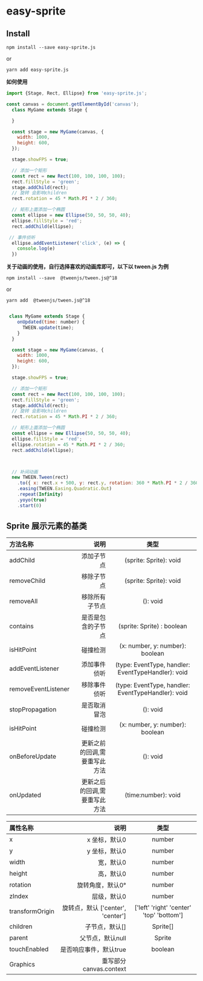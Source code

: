 # easy-sprite

## Install


```console
npm install --save easy-sprite.js
```

or

```console
yarn add easy-sprite.js
```

**如何使用**

```js
import {Stage, Rect, Ellipse} from 'easy-sprite.js';

const canvas = document.getElementById('canvas');
  class MyGame extends Stage {

  }

  const stage = new MyGame(canvas, {
    width: 1000,
    height: 600,
  });

  stage.showFPS = true;

  // 添加一个矩形
  const rect = new Rect(100, 100, 100, 100);
  rect.fillStyle = 'green';
  stage.addChild(rect);
  // 旋转 会影响children
  rect.rotation = 45 * Math.PI * 2 / 360;

  // 矩形上面添加一个椭圆
  const ellipse = new Ellipse(50, 50, 50, 40);
  ellipse.fillStyle = 'red';
  rect.addChild(ellipse);

 // 事件侦听
  ellipse.addEventListener('click', (e) => {
    console.log(e)
  })

```

**关于动画的使用，自行选择喜欢的动画库即可，以下以 tween.js 为例**

```console
npm install --save  @tweenjs/tween.js@^18
```

or

```console
yarn add  @tweenjs/tween.js@^18
```

```js

 class MyGame extends Stage {
    onUpdated(time: number) {
      TWEEN.update(time);
    }
  }

  const stage = new MyGame(canvas, {
    width: 1000,
    height: 600,
  });

  stage.showFPS = true;

  // 添加一个矩形
  const rect = new Rect(100, 100, 100, 100);
  rect.fillStyle = 'green';
  stage.addChild(rect);
  // 旋转 会影响children
  rect.rotation = 45 * Math.PI * 2 / 360;

  // 矩形上面添加一个椭圆
  const ellipse = new Ellipse(50, 50, 50, 40);
  ellipse.fillStyle = 'red';
  ellipse.rotation = 45 * Math.PI * 2 / 360;
  rect.addChild(ellipse);



  // 补间动画
  new TWEEN.Tween(rect)
    .to({ x: rect.x + 500, y: rect.y, rotation: 360 * Math.PI * 2 / 360 }, 1000)
    .easing(TWEEN.Easing.Quadratic.Out)
    .repeat(Infinity)
    .yoyo(true)
    .start(0)

```


## Sprite 展示元素的基类

|方法名称     |                  说明    |          类型                          |
|:-----------|------------------------: | :-----------------------------------: |
|addChild    | 添加子节点                |    (sprite: Sprite): void             |
|removeChild | 移除子节点                |    (sprite: Sprite): void             |
|removeAll   | 移除所有子节点            |    (): void                           |
|contains    | 是否是包含的子节点         |   (sprite: Sprite) : boolean          |
|isHitPoint  | 碰撞检测                  |   (x: number, y: number): boolean     |
|addEventListener  | 添加事件侦听                  |   (type: EventType, handler: EventTypeHandler): void     |
|removeEventListener  | 移除事件侦听               |   (type: EventType, handler: EventTypeHandler): void     |
|stopPropagation  | 是否取消冒泡                   |   (): void     |
|isHitPoint  | 碰撞检测                  |   (x: number, y: number): boolean     |
|onBeforeUpdate  | 更新之前的回调,需要重写此方法                  |   (): void     |
|onUpdated  | 更新之后的回调,需要重写此方法                  |   (time:number): void     |


|属性名称     |                  说明    |          类型                          |
|:-----------|------------------------: | :-----------------------------------: |
|x           | x 坐标，默认0                   |    number                             |
|y           | y 坐标，默认0                   |    number                             |
|width       | 宽，默认0                       |   number                              |
|height      | 高，默认0                       |   number                              |
|rotation    | 旋转角度，默认0°          |   number                               |
|zIndex      | 层级，默认0                     |   number                               |
|transformOrigin|   旋转点，默认 ['center', 'center'] |   ['left'  'right'  'center'  'top'  'bottom'] |
|children   |子节点，默认[]                   |   Sprite[]                               |
|parent     |父节点，默认null                  | Sprite|null                          |
|touchEnabled|是否响应事件，默认true            | boolean                   |
|Graphics    |重写部分 canvas.context               |                    |


